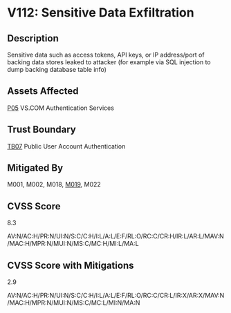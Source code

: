 # V112: Sensitive Data Exfiltration

## Description

Sensitive data such as access tokens, API keys, or IP address/port of backing data stores leaked to attacker (for example via SQL injection to dump backing database table info)

## Assets Affected

[P05](../assets/P05.md) VS.COM Authentication Services

## Trust Boundary

[TB07](../trust-boundaries/TB07.md) Public User Account Authentication

## Mitigated By

M001, M002, M018, [M019](../mitigations/M019.md), M022


## CVSS Score

8.3

AV:N/AC:H/PR:N/UI:N/S:C/C:H/I:L/A:L/E:F/RL:O/RC:C/CR:H/IR:L/AR:L/MAV:N/MAC:H/MPR:N/MUI:N/MS:C/MC:H/MI:L/MA:L

## CVSS Score with Mitigations

2.9

AV:N/AC:H/PR:N/UI:N/S:C/C:H/I:L/A:L/E:F/RL:O/RC:C/CR:L/IR:X/AR:X/MAV:N/MAC:H/MPR:N/MUI:N/MS:C/MC:L/MI:N/MA:N
